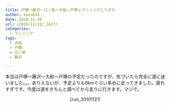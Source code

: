 ```yaml
---
title: 戸塚〜藤沢〜江ノ島〜大船〜戸塚とランニングしてきた
author: kazu634
date: 2010-11-20
url: /2010/11/21/_1627/
categories:
  - ランニング
tags:
  - 大船
  - 戸塚
  - 江ノ島
  - 藤沢

---
```

<p style="text-align: left;">
  本当は戸塚〜藤沢〜大船〜戸塚の予定だったのですが、気づいたら完全に道に迷いました。。。ありえないが、予定よりも6kmぐらい多めに走ってきました。疲れすぎです。今度は道をきちんと調べてから走りに行きます。マジで。
</p>

<p style="text-align: center;">
  [run_20101121]
</p>
